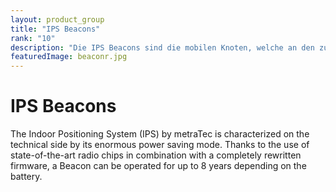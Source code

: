 ```yaml
---
layout: product_group
title: "IPS Beacons"
rank: "10"
description: "Die IPS Beacons sind die mobilen Knoten, welche an den zu ortenden Objekten befestigt werden. Für jeden Anwendungsfall sind unterschiedliche Formfaktoren erhältlich."
featuredImage: beaconr.jpg
---
```

# IPS Beacons

The Indoor Positioning System (IPS) by metraTec is characterized on the technical side by its enormous power saving mode. Thanks to the use of state-of-the-art radio chips in combination with a completely rewritten firmware, a Beacon can be operated for up to 8 years depending on the battery.

